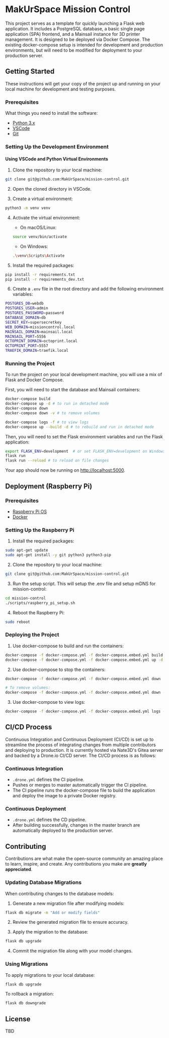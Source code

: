 
# MakUrSpace Mission Control

This project serves as a template for quickly launching a Flask web application. It includes a PostgreSQL database, a basic single page application (SPA) frontend, and a Mainsail instance for 3D printer management. It is designed to be deployed via Docker Compose. The existing docker-compose setup is intended for development and production environments, but will need to be modified for deployment to your production server.

## Getting Started

These instructions will get your copy of the project up and running on your local machine for development and testing purposes.

### Prerequisites

What things you need to install the software:

- [Python 3.x](https://www.python.org/downloads/)
- [VSCode](https://code.visualstudio.com/download)
- [Git](https://git-scm.com/downloads)

### Setting Up the Development Environment

#### Using VSCode and Python Virtual Environments

1. Clone the repository to your local machine:
```sh
git clone git@github.com:MakUrSpace/mission-control.git
```

2. Open the cloned directory in VSCode.

3. Create a virtual environment:
```sh
python3 -m venv venv
```

4. Activate the virtual environment:
   - On macOS/Linux:
   ```sh
   source venv/bin/activate
   ```
   - On Windows:
   ```sh
   .\venv\Scripts\Activate
   ```

5. Install the required packages:
```sh
pip install -r requirements.txt
pip install -r requirements_dev.txt
```

6. Create a `.env` file in the root directory and add the following environment variables:
```sh
POSTGRES_DB=webdb
POSTGRES_USER=admin
POSTGRES_PASSWORD=password
DATABASE_DOMAIN=db
SECRET_KEY=supersecretkey
WEB_DOMAIN=missioncontrol.local
MAINSAIL_DOMAIN=mainsail.local
MAINSAIL_PORT=5556
OCTOPRINT_DOMAIN=octoprint.local
OCTOPRINT_PORT=5557
TRAEFIK_DOMAIN=traefik.local
```

### Running the Project

To run the project on your local development machine, you will use a mix of Flask and Docker Compose. 

First, you will need to start the database and Mainsail containers:

```sh
docker-compose build
docker-compose up -d # to run in detached mode
docker-compose down
docker-compose down -v # to remove volumes

docker-compose logs -f # to view logs
docker-compose up --build -d # to rebuild and run in detached mode
```

Then, you will need to set the Flask environment variables and run the Flask application:

```sh
export FLASK_ENV=development  # or set FLASK_ENV=development on Windows
flask run
flask run --reload # to reload on file changes
```

Your app should now be running on [http://localhost:5000](http://localhost:5000).

## Deployment (Raspberry Pi)

### Prerequisites

- [Raspberry Pi OS](https://www.raspberrypi.org/software/)
- [Docker](https://docs.docker.com/engine/install/debian/)

### Setting Up the Raspberry Pi

1. Install the required packages:
```sh
sudo apt-get update
sudo apt-get install -y git python3 python3-pip
```

2. Clone the repository to your local machine:
```sh
git clone git@github.com:MakUrSpace/mission-control.git
```

3. Run the setup script. This will setup the .env file and setup mDNS for mission-control:
```sh
cd mission-control
./scripts/raspberry_pi_setup.sh
```

4. Reboot the Raspberry Pi:
```sh
sudo reboot
```

### Deploying the Project

1. Use docker-compose to build and run the containers:
```sh
docker-compose -f docker-compose.yml -f docker-compose.embed.yml build
docker-compose -f docker-compose.yml -f docker-compose.embed.yml up -d
```

2. Use docker-compose to stop the containers:
```sh
docker-compose -f docker-compose.yml -f docker-compose.embed.yml down

# To remove volumes:
docker-compose -f docker-compose.yml -f docker-compose.embed.yml down -v
```

3. Use docker-compose to view logs:
```sh
docker-compose -f docker-compose.yml -f docker-compose.embed.yml logs -f
```

## CI/CD Process

Continuous Integration and Continuous Deployment (CI/CD) is set up to streamline the process of integrating changes from multiple contributors and deploying to production. It is currently hosted via Nate3D's Gitea server and backed by a Drone.io CI/CD server. The CI/CD process is as follows:

### Continuous Integration

- `.drone.yml` defines the CI pipeline.
- Pushes or merges to master automatically trigger the CI pipeline.
- The CI pipeline runs the docker-compose file to build the application and deploy the image to a private Docker registry.

### Continuous Deployment

- `.drone.yml` defines the CD pipeline.
- After building successfully, changes in the master branch are automatically deployed to the production server.

## Contributing

Contributions are what make the open-source community an amazing place to learn, inspire, and create. Any contributions you make are **greatly appreciated**.

### Updating Database Migrations

When contributing changes to the database models:

1. Generate a new migration file after modifying models:
```sh
flask db migrate -m "Add or modify fields"
```

2. Review the generated migration file to ensure accuracy.

3. Apply the migration to the database:
```sh
flask db upgrade
```

4. Commit the migration file along with your model changes.

### Using Migrations

To apply migrations to your local database:

```sh
flask db upgrade
```

To rollback a migration:

```sh
flask db downgrade
```


## License

TBD
